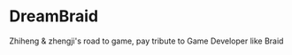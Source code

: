 DreamBraid
========================================

Zhiheng &amp; zhengji's road to game, pay tribute to Game Developer like Braid
